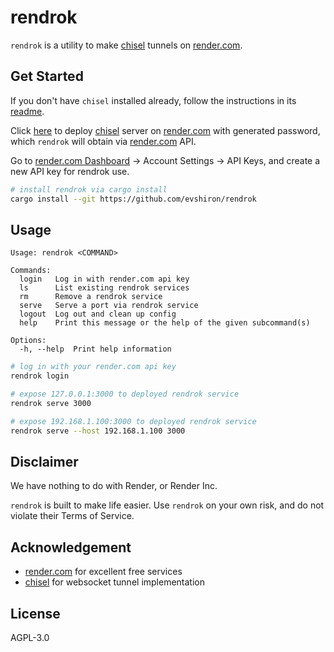 # rendrok

`rendrok` is a utility to make [chisel](https://github.com/jpillora/chisel) tunnels on [render.com](https://render.com).

## Get Started

If you don't have `chisel` installed already, follow the instructions in its [readme](https://github.com/jpillora/chisel).

Click [here](https://render.com/deploy?repo=https://github.com/evshiron/rendrok) to deploy [chisel](https://github.com/jpillora/chisel) server on [render.com](https://render.com) with generated password, which `rendrok` will obtain via [render.com](https://render.com) API.

Go to [render.com Dashboard](https://dashboard.render.com/) -> Account Settings -> API Keys, and create a new API key for rendrok use.

```bash
# install rendrok via cargo install
cargo install --git https://github.com/evshiron/rendrok
```

## Usage

```
Usage: rendrok <COMMAND>

Commands:
  login   Log in with render.com api key
  ls      List existing rendrok services
  rm      Remove a rendrok service
  serve   Serve a port via rendrok service
  logout  Log out and clean up config
  help    Print this message or the help of the given subcommand(s)

Options:
  -h, --help  Print help information
```

```bash
# log in with your render.com api key
rendrok login

# expose 127.0.0.1:3000 to deployed rendrok service
rendrok serve 3000

# expose 192.168.1.100:3000 to deployed rendrok service
rendrok serve --host 192.168.1.100 3000
```

## Disclaimer

We have nothing to do with Render, or Render Inc.

`rendrok` is built to make life easier.
Use `rendrok` on your own risk, and do not violate their Terms of Service.

## Acknowledgement

* [render.com](https://render.com) for excellent free services
* [chisel](https://github.com/jpillora/chisel) for websocket tunnel implementation

## License

AGPL-3.0
